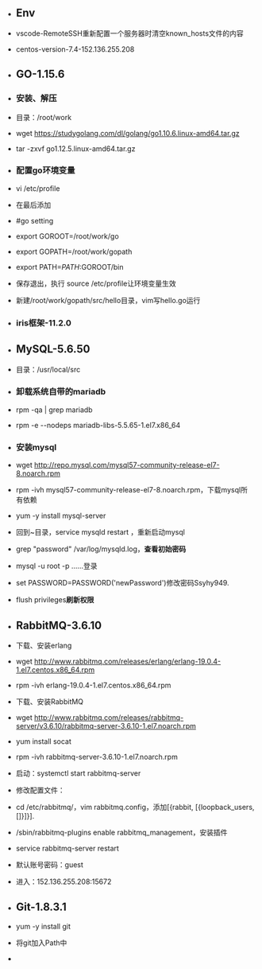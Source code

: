 - ## Env

- vscode-RemoteSSH重新配置一个服务器时清空known_hosts文件的内容

- centos-version-7.4-152.136.255.208

- ## GO-1.15.6

- ### 安装、解压

- 目录：/root/work

- wget https://studygolang.com/dl/golang/go1.10.6.linux-amd64.tar.gz

- tar -zxvf go1.12.5.linux-amd64.tar.gz 

- ### 配置go环境变量

- vi /etc/profile

- 在最后添加

- \#go setting

- export GOROOT=/root/work/go

- export GOPATH=/root/work/gopath

- export PATH=$PATH:$GOROOT/bin

- 保存退出，执行 source /etc/profile让环境变量生效

- 新建/root/work/gopath/src/hello目录，vim写hello.go运行

- ### iris框架-11.2.0

- ## MySQL-5.6.50

- 目录：/usr/local/src

- ### 卸载系统自带的mariadb

- rpm -qa | grep mariadb

- rpm -e --nodeps mariadb-libs-5.5.65-1.el7.x86_64

- ### 安装mysql

- wget http://repo.mysql.com/mysql57-community-release-el7-8.noarch.rpm

- rpm -ivh mysql57-community-release-el7-8.noarch.rpm，下载mysql所有依赖

- yum -y install mysql-server

- 回到~目录，service mysqld restart ，重新启动mysql

- grep "password" /var/log/mysqld.log，**查看初始密码**

- mysql -u root -p ……登录

- set PASSWORD=PASSWORD('newPassword')修改密码Ssyhy949.

- flush privileges**刷新权限**

- ## RabbitMQ-3.6.10

- 下载、安装erlang

- wget http://www.rabbitmq.com/releases/erlang/erlang-19.0.4-1.el7.centos.x86_64.rpm

- rpm -ivh erlang-19.0.4-1.el7.centos.x86_64.rpm

- 下载、安装RabbitMQ

- wget http://www.rabbitmq.com/releases/rabbitmq-server/v3.6.10/rabbitmq-server-3.6.10-1.el7.noarch.rpm

- yum install socat

- rpm -ivh rabbitmq-server-3.6.10-1.el7.noarch.rpm

- 启动：systemctl start rabbitmq-server

- 修改配置文件：

- cd /etc/rabbitmq/，vim rabbitmq.config，添加[{rabbit, [{loopback_users, []}]}].

- /sbin/rabbitmq-plugins enable rabbitmq_management，安装插件

- service rabbitmq-server restart

- 默认账号密码：guest

- 进入：152.136.255.208:15672

- ## Git-1.8.3.1

- yum -y install git

- 将git加入Path中

-  